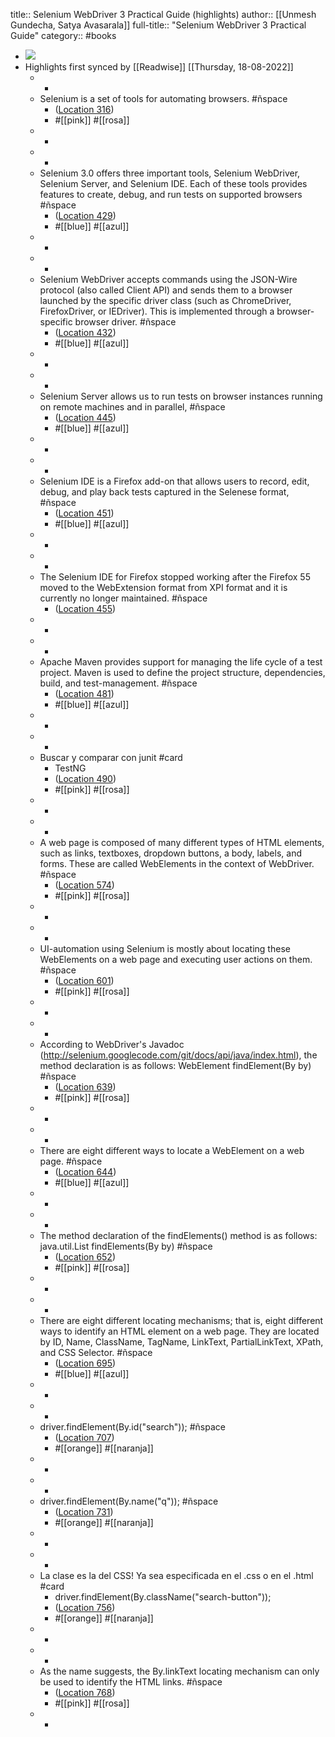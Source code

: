 title:: Selenium WebDriver 3 Practical Guide (highlights)
author:: [[Unmesh Gundecha, Satya Avasarala]]
full-title:: "Selenium WebDriver 3 Practical Guide"
category:: #books

- ![](https://images-na.ssl-images-amazon.com/images/I/51nYrf6CcmL._SL200_.jpg)
- Highlights first synced by [[Readwise]] [[Thursday, 18-08-2022]]
	- -
	- Selenium is a set of tools for automating browsers. #ñspace
		- ([Location 316](https://readwise.io/to_kindle?action=open&asin=B07BJKWB1J&location=316))
		- #[[pink]] #[[rosa]]
	- -
	- -
	- Selenium 3.0 offers three important tools, Selenium WebDriver, Selenium Server, and Selenium IDE. Each of these tools provides features to create, debug, and run tests on supported browsers #ñspace
		- ([Location 429](https://readwise.io/to_kindle?action=open&asin=B07BJKWB1J&location=429))
		- #[[blue]] #[[azul]]
	- -
	- -
	- Selenium WebDriver accepts commands using the JSON-Wire protocol (also called Client API) and sends them to a browser launched by the specific driver class (such as ChromeDriver, FirefoxDriver, or IEDriver). This is implemented through a browser-specific browser driver. #ñspace
		- ([Location 432](https://readwise.io/to_kindle?action=open&asin=B07BJKWB1J&location=432))
		- #[[blue]] #[[azul]]
	- -
	- -
	- Selenium Server allows us to run tests on browser instances running on remote machines and in parallel, #ñspace
		- ([Location 445](https://readwise.io/to_kindle?action=open&asin=B07BJKWB1J&location=445))
		- #[[blue]] #[[azul]]
	- -
	- -
	- Selenium IDE is a Firefox add-on that allows users to record, edit, debug, and play back tests captured in the Selenese format, #ñspace
		- ([Location 451](https://readwise.io/to_kindle?action=open&asin=B07BJKWB1J&location=451))
		- #[[blue]] #[[azul]]
	- -
	- -
	- The Selenium IDE for Firefox stopped working after the Firefox 55 moved to the WebExtension format from XPI format and it is currently no longer maintained. #ñspace
		- ([Location 455](https://readwise.io/to_kindle?action=open&asin=B07BJKWB1J&location=455))
	- -
	- -
	- Apache Maven provides support for managing the life cycle of a test project. Maven is used to define the project structure, dependencies, build, and test-management. #ñspace
		- ([Location 481](https://readwise.io/to_kindle?action=open&asin=B07BJKWB1J&location=481))
		- #[[blue]] #[[azul]]
	- -
	- -
	- Buscar y comparar con junit #card
		- TestNG
		- ([Location 490](https://readwise.io/to_kindle?action=open&asin=B07BJKWB1J&location=490))
		- #[[pink]] #[[rosa]]
	- -
	- -
	- A web page is composed of many different types of HTML elements, such as links, textboxes, dropdown buttons, a body, labels, and forms. These are called WebElements in the context of WebDriver. #ñspace
		- ([Location 574](https://readwise.io/to_kindle?action=open&asin=B07BJKWB1J&location=574))
		- #[[pink]] #[[rosa]]
	- -
	- -
	- UI-automation using Selenium is mostly about locating these WebElements on a web page and executing user actions on them. #ñspace
		- ([Location 601](https://readwise.io/to_kindle?action=open&asin=B07BJKWB1J&location=601))
		- #[[pink]] #[[rosa]]
	- -
	- -
	- According to WebDriver's Javadoc (http://selenium.googlecode.com/git/docs/api/java/index.html), the method declaration is as follows: WebElement findElement(By by) #ñspace
		- ([Location 639](https://readwise.io/to_kindle?action=open&asin=B07BJKWB1J&location=639))
		- #[[pink]] #[[rosa]]
	- -
	- -
	- There are eight different ways to locate a WebElement on a web page. #ñspace
		- ([Location 644](https://readwise.io/to_kindle?action=open&asin=B07BJKWB1J&location=644))
		- #[[blue]] #[[azul]]
	- -
	- -
	- The method declaration of the findElements() method is as follows: java.util.List findElements(By by) #ñspace
		- ([Location 652](https://readwise.io/to_kindle?action=open&asin=B07BJKWB1J&location=652))
		- #[[pink]] #[[rosa]]
	- -
	- -
	- There are eight different locating mechanisms; that is, eight different ways to identify an HTML element on a web page. They are located by ID, Name, ClassName, TagName, LinkText, PartialLinkText, XPath, and CSS Selector. #ñspace
		- ([Location 695](https://readwise.io/to_kindle?action=open&asin=B07BJKWB1J&location=695))
		- #[[blue]] #[[azul]]
	- -
	- -
	- driver.findElement(By.id("search")); #ñspace
		- ([Location 707](https://readwise.io/to_kindle?action=open&asin=B07BJKWB1J&location=707))
		- #[[orange]] #[[naranja]]
	- -
	- -
	- driver.findElement(By.name("q")); #ñspace
		- ([Location 731](https://readwise.io/to_kindle?action=open&asin=B07BJKWB1J&location=731))
		- #[[orange]] #[[naranja]]
	- -
	- -
	- La clase es la del CSS! Ya sea especificada en el .css o en el .html #card
		- driver.findElement(By.className("search-button"));
		- ([Location 756](https://readwise.io/to_kindle?action=open&asin=B07BJKWB1J&location=756))
		- #[[orange]] #[[naranja]]
	- -
	- -
	- As the name suggests, the By.linkText locating mechanism can only be used to identify the HTML links. #ñspace
		- ([Location 768](https://readwise.io/to_kindle?action=open&asin=B07BJKWB1J&location=768))
		- #[[pink]] #[[rosa]]
	- -